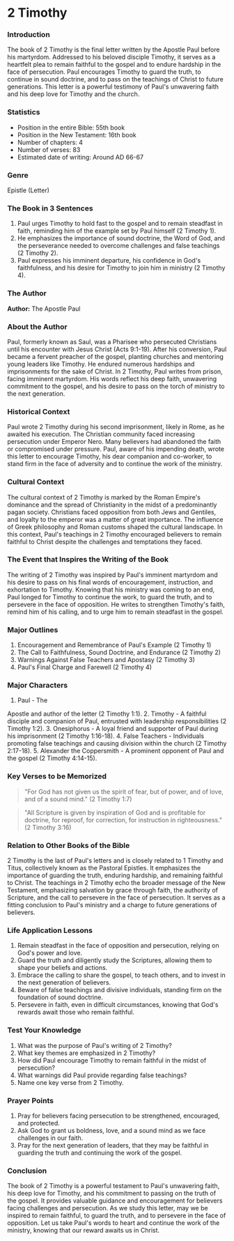 # 2 Timothy

### Introduction

The book of 2 Timothy is the final letter written by the Apostle Paul before his martyrdom. Addressed to his beloved disciple Timothy, it serves as a heartfelt plea to remain faithful to the gospel and to endure hardship in the face of persecution. Paul encourages Timothy to guard the truth, to continue in sound doctrine, and to pass on the teachings of Christ to future generations. This letter is a powerful testimony of Paul's unwavering faith and his deep love for Timothy and the church.

### Statistics

* Position in the entire Bible: 55th book
* Position in the New Testament: 16th book
* Number of chapters: 4
* Number of verses: 83
* Estimated date of writing: Around AD 66-67

### Genre

Epistle (Letter)

### The Book in 3 Sentences

1. Paul urges Timothy to hold fast to the gospel and to remain steadfast in faith, reminding him of the example set by Paul himself (2 Timothy 1).
2. He emphasizes the importance of sound doctrine, the Word of God, and the perseverance needed to overcome challenges and false teachings (2 Timothy 2).
3. Paul expresses his imminent departure, his confidence in God's faithfulness, and his desire for Timothy to join him in ministry (2 Timothy 4).

### The Author

**Author:** The Apostle Paul

### About the Author

Paul, formerly known as Saul, was a Pharisee who persecuted Christians until his encounter with Jesus Christ (Acts 9:1-19). After his conversion, Paul became a fervent preacher of the gospel, planting churches and mentoring young leaders like Timothy. He endured numerous hardships and imprisonments for the sake of Christ. In 2 Timothy, Paul writes from prison, facing imminent martyrdom. His words reflect his deep faith, unwavering commitment to the gospel, and his desire to pass on the torch of ministry to the next generation.

### Historical Context

Paul wrote 2 Timothy during his second imprisonment, likely in Rome, as he awaited his execution. The Christian community faced increasing persecution under Emperor Nero. Many believers had abandoned the faith or compromised under pressure. Paul, aware of his impending death, wrote this letter to encourage Timothy, his dear companion and co-worker, to stand firm in the face of adversity and to continue the work of the ministry.

### Cultural Context

The cultural context of 2 Timothy is marked by the Roman Empire's dominance and the spread of Christianity in the midst of a predominantly pagan society. Christians faced opposition from both Jews and Gentiles, and loyalty to the emperor was a matter of great importance. The influence of Greek philosophy and Roman customs shaped the cultural landscape. In this context, Paul's teachings in 2 Timothy encouraged believers to remain faithful to Christ despite the challenges and temptations they faced.

### The Event that Inspires the Writing of the Book

The writing of 2 Timothy was inspired by Paul's imminent martyrdom and his desire to pass on his final words of encouragement, instruction, and exhortation to Timothy. Knowing that his ministry was coming to an end, Paul longed for Timothy to continue the work, to guard the truth, and to persevere in the face of opposition. He writes to strengthen Timothy's faith, remind him of his calling, and to urge him to remain steadfast in the gospel.

### Major Outlines

1. Encouragement and Remembrance of Paul's Example (2 Timothy 1)
2. The Call to Faithfulness, Sound Doctrine, and Endurance (2 Timothy 2)
3. Warnings Against False Teachers and Apostasy (2 Timothy 3)
4. Paul's Final Charge and Farewell (2 Timothy 4)

### Major Characters

1. Paul - The

Apostle and author of the letter (2 Timothy 1:1). 2. Timothy - A faithful disciple and companion of Paul, entrusted with leadership responsibilities (2 Timothy 1:2). 3. Onesiphorus - A loyal friend and supporter of Paul during his imprisonment (2 Timothy 1:16-18). 4. False Teachers - Individuals promoting false teachings and causing division within the church (2 Timothy 2:17-18). 5. Alexander the Coppersmith - A prominent opponent of Paul and the gospel (2 Timothy 4:14-15).

### Key Verses to be Memorized

> "For God has not given us the spirit of fear, but of power, and of love, and of a sound mind." (2 Timothy 1:7)

> "All Scripture is given by inspiration of God and is profitable for doctrine, for reproof, for correction, for instruction in righteousness." (2 Timothy 3:16)

### Relation to Other Books of the Bible

2 Timothy is the last of Paul's letters and is closely related to 1 Timothy and Titus, collectively known as the Pastoral Epistles. It emphasizes the importance of guarding the truth, enduring hardship, and remaining faithful to Christ. The teachings in 2 Timothy echo the broader message of the New Testament, emphasizing salvation by grace through faith, the authority of Scripture, and the call to persevere in the face of persecution. It serves as a fitting conclusion to Paul's ministry and a charge to future generations of believers.

### Life Application Lessons

1. Remain steadfast in the face of opposition and persecution, relying on God's power and love.
2. Guard the truth and diligently study the Scriptures, allowing them to shape your beliefs and actions.
3. Embrace the calling to share the gospel, to teach others, and to invest in the next generation of believers.
4. Beware of false teachings and divisive individuals, standing firm on the foundation of sound doctrine.
5. Persevere in faith, even in difficult circumstances, knowing that God's rewards await those who remain faithful.

### Test Your Knowledge

1. What was the purpose of Paul's writing of 2 Timothy?
2. What key themes are emphasized in 2 Timothy?
3. How did Paul encourage Timothy to remain faithful in the midst of persecution?
4. What warnings did Paul provide regarding false teachings?
5. Name one key verse from 2 Timothy.

### Prayer Points

1. Pray for believers facing persecution to be strengthened, encouraged, and protected.
2. Ask God to grant us boldness, love, and a sound mind as we face challenges in our faith.
3. Pray for the next generation of leaders, that they may be faithful in guarding the truth and continuing the work of the gospel.

### Conclusion

The book of 2 Timothy is a powerful testament to Paul's unwavering faith, his deep love for Timothy, and his commitment to passing on the truth of the gospel. It provides valuable guidance and encouragement for believers facing challenges and persecution. As we study this letter, may we be inspired to remain faithful, to guard the truth, and to persevere in the face of opposition. Let us take Paul's words to heart and continue the work of the ministry, knowing that our reward awaits us in Christ.
